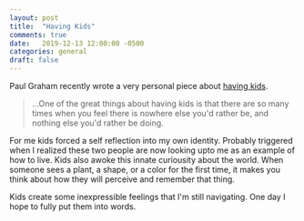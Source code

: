 ```yaml
---
layout: post
title:  "Having Kids"
comments: true
date:   2019-12-13 12:00:00 -0500
categories: general
draft: false
---
```


Paul Graham recently wrote a very personal piece about [having kids](http://paulgraham.com/kids.html). 

> ...One of the great things about having kids is that there are so many times when you feel there is nowhere else you'd rather be, and nothing else you'd rather be doing.

For me kids forced a self reflection into my own identity. Probably triggered when I realized these two people are now looking upto me as an example of how to live. Kids also awoke this innate curiousity about the world. When someone sees a plant, a shape, or a color for the first time, it makes you think about how they will perceive and remember that thing. 

Kids create some inexpressible feelings that I'm still navigating. One day I hope to fully put them into words.